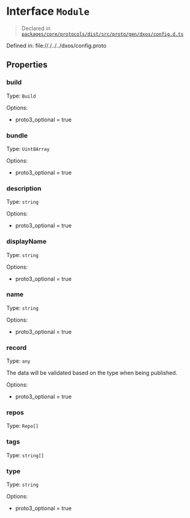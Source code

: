 # Interface `Module`
> Declared in [`packages/core/protocols/dist/src/proto/gen/dxos/config.d.ts`]()

Defined in:
   file://./../../dxos/config.proto
## Properties
### build 
Type: `Build`

Options:
  - proto3_optional = true
### bundle 
Type: `Uint8Array`

Options:
  - proto3_optional = true
### description 
Type: `string`

Options:
  - proto3_optional = true
### displayName 
Type: `string`

Options:
  - proto3_optional = true
### name 
Type: `string`

Options:
  - proto3_optional = true
### record 
Type: `any`

The data will be validated based on the type when being published.

Options:
  - proto3_optional = true
### repos 
Type: `Repo[]`
### tags 
Type: `string[]`
### type 
Type: `string`

Options:
  - proto3_optional = true